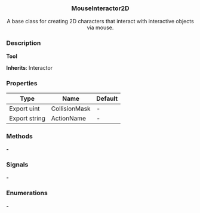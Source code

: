 <div align="center">
 <h3>MouseInteractor2D</h1>
 <p>A base class for creating 2D characters that interact with interactive objects via mouse.</p>
</div>

### Description

**Tool**

**Inherits**: Interactor

### Properties

| Type          | Name           | Default |
| ------------- | -------------- | ------- |
| Export uint   | CollisionMask  | -       |
| Export string | ActionName     | -       |

### Methods

**-**

### Signals

**-**

### Enumerations

**-**
